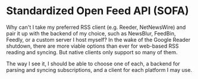 Standardized Open Feed API (SOFA)
====

Why can't I take my preferred RSS client (e.g. Reeder, NetNewsWire) and pair it up with the backend of my choice, such as NewsBlur, FeedBin, Feedly, or a custom server I host myself? In the wake of the Google Reader shutdown, there are more viable options than ever for web-based RSS reading and syncing. But native clients only support so many of them.

The way I see it, I should be able to choose one of each, a backend for parsing and syncing subscriptions, and a client for each platform I may use.